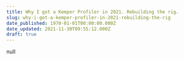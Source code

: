 ```yaml
---
title: Why I got a Kemper Profiler in 2021. Rebuilding the rig.
slug: why-i-got-a-kemper-profiler-in-2021-rebuilding-the-rig
date_published: 1970-01-01T00:00:00.000Z
date_updated: 2021-11-30T09:55:12.000Z
draft: true
---
```


null
